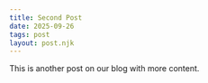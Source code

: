 ```yaml
---
title: Second Post 
date: 2025-09-26
tags: post
layout: post.njk
---
```


This is another post on our blog with more content. 